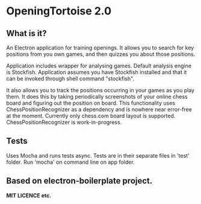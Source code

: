 # OpeningTortoise 2.0

## What is it?

An Electron application for training openings. It allows you to search for key positions from you own games, and then quizzes you about those positions. 

Application includes wrapper for analysing games. Default analysis engine is Stockfish. Application assumes you have Stockfish installed and that it can be invoked through shell command "stockfish".

It also allows you to track the positions occurring in your games as you play them. It does this
by taking periodically screenshots of your online chess board and figuring out the position on board.
This functionality uses ChessPositionRecognizer as a dependency and is nowhere near error-free at the moment.
Currently only chess.com board layout is supported. ChessPositionRecognizer is work-in-progress.

## Tests

Uses Mocha and runs tests async. Tests are in their separate files in 'test' folder. Run 'mocha' on command line on app folder.

## Based on electron-boilerplate project.

**MIT LICENCE etc.**